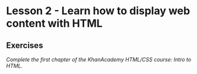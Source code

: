 # Lesson 2 - Learn how to display web content with HTML
## Exercises
*Complete the first chapter of the KhanAcademy HTML/CSS course: Intro to HTML.*

